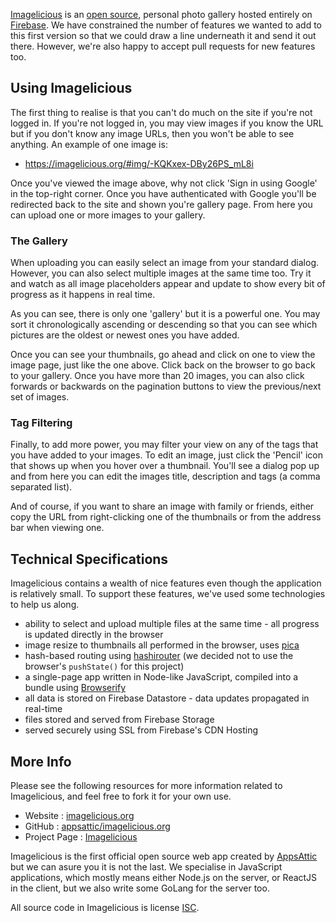 [Imagelicious](https://imagelicious.org/) is an [open source](https://github.com/appsattic/imagelicious.org), personal
photo gallery hosted entirely on [Firebase](https://firebase.google.com/). We have constrained the number of features
we wanted to add to this first version so that we could draw a line underneath it and send it out there. However, we're
also happy to accept pull requests for new features too.

## Using Imagelicious ##

The first thing to realise is that you can't do much on the site if you're not logged in. If you're not logged in, you
may view images if you know the URL but if you don't know any image URLs, then you won't be able to see anything. An
example of one image is:

* https://imagelicious.org/#img/-KQKxex-DBy26PS_mL8i

Once you've viewed the image above, why not click 'Sign in using Google' in the top-right corner. Once you have
authenticated with Google you'll be redirected back to the site and shown you're gallery page. From here you can upload
one or more images to your gallery.

### The Gallery ###

When uploading you can easily select an image from your standard dialog. However, you can also select multiple images
at the same time too. Try it and watch as all image placeholders appear and update to show every bit of progress as it
happens in real time.

As you can see, there is only one 'gallery' but it is a powerful one. You may sort it chronologically ascending or
descending so that you can see which pictures are the oldest or newest ones you have added.

Once you can see your thumbnails, go ahead and click on one to view the image page, just like the one above. Click back
on the browser to go back to your gallery. Once you have more than 20 images, you can also click forwards or backwards
on the pagination buttons to view the previous/next set of images.

### Tag Filtering ###

Finally, to add more power, you may filter your view on any of the tags that you have added to your images. To edit an image, just click the 'Pencil' icon that shows up when you hover over a thumbnail. You'll see a dialog pop up and from here you can edit the images title, description and tags (a comma separated list).

And of course, if you want to share an image with family or friends, either copy the URL from right-clicking one of the
thumbnails or from the address bar when viewing one.

## Technical Specifications ##

Imagelicious contains a wealth of nice features even though the application is relatively small. To support these
features, we've used some technologies to help us along.

* ability to select and upload multiple files at the same time - all progress is updated directly in the browser
* image resize to thumbnails all performed in the browser, uses [pica](https://www.npmjs.com/package/pica)
* hash-based routing using [hashirouter](https://www.npmjs.com/package/hashirouter) (we decided not to use the browser's `pushState()` for this project)
* a single-page app written in Node-like JavaScript, compiled into a bundle using [Browserify](http://browserify.org/)
* all data is stored on Firebase Datastore - data updates propagated in real-time
* files stored and served from Firebase Storage
* served securely using SSL from Firebase's CDN Hosting

## More Info ##

Please see the following resources for more information related to Imagelicious, and feel free to fork it for your own
use.

* Website : [imagelicious.org](https://imagelicious.org/)
* GitHub : [appsattic/imagelicious.org](https://github.com/appsattic/imagelicious.org)
* Project Page : [Imagelicious](/project/imagelicious)

Imagelicious is the first official open source web app created by [AppsAttic](/) but we can asure you it is not the
last. We specialise in JavaScript applications, which mostly means either Node.js on the server, or ReactJS in the
client, but we also write some GoLang for the server too.

All source code in Imagelicious is license [ISC](https://opensource.org/licenses/ISC).
